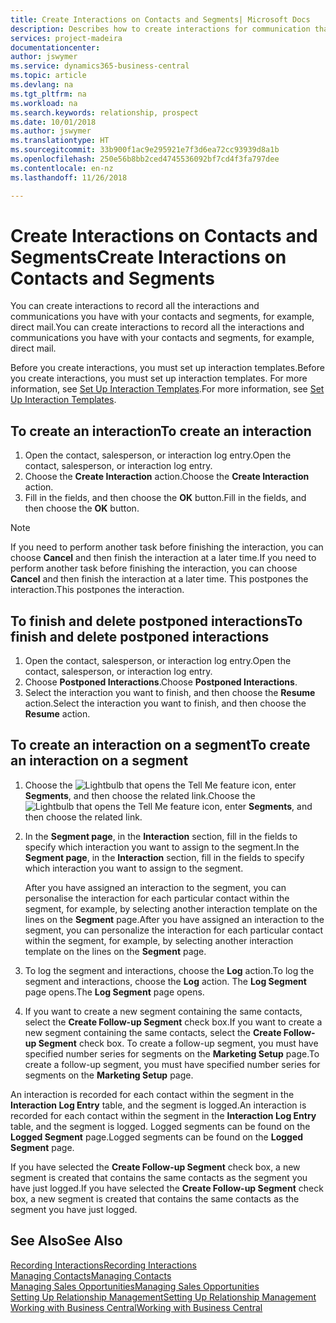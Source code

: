 ```yaml
---
title: Create Interactions on Contacts and Segments| Microsoft Docs
description: Describes how to create interactions for communication that you have with your contacts and segments in Business Central, for example, direct mail.
services: project-madeira
documentationcenter: 
author: jswymer
ms.service: dynamics365-business-central
ms.topic: article
ms.devlang: na
ms.tgt_pltfrm: na
ms.workload: na
ms.search.keywords: relationship, prospect
ms.date: 10/01/2018
ms.author: jswymer
ms.translationtype: HT
ms.sourcegitcommit: 33b900f1ac9e295921e7f3d6ea72cc93939d8a1b
ms.openlocfilehash: 250e56b8bb2ced4745536092bf7cd4f3fa797dee
ms.contentlocale: en-nz
ms.lasthandoff: 11/26/2018

---
```

# <a name="create-interactions-on-contacts-and-segments"></a><span data-ttu-id="c3804-103">Create Interactions on Contacts and Segments</span><span class="sxs-lookup"><span data-stu-id="c3804-103">Create Interactions on Contacts and Segments</span></span>
<span data-ttu-id="c3804-104">You can create interactions to record all the interactions and communications you have with your contacts and segments, for example, direct mail.</span><span class="sxs-lookup"><span data-stu-id="c3804-104">You can create interactions to record all the interactions and communications you have with your contacts and segments, for example, direct mail.</span></span>

<span data-ttu-id="c3804-105">Before you create interactions, you must set up interaction templates.</span><span class="sxs-lookup"><span data-stu-id="c3804-105">Before you create interactions, you must set up interaction templates.</span></span> <span data-ttu-id="c3804-106">For more information, see  [Set Up Interaction Templates](marketing-interactions.md).</span><span class="sxs-lookup"><span data-stu-id="c3804-106">For more information, see  [Set Up Interaction Templates](marketing-interactions.md).</span></span>

## <a name="to-create-an-interaction"></a><span data-ttu-id="c3804-107">To create an interaction</span><span class="sxs-lookup"><span data-stu-id="c3804-107">To create an interaction</span></span>
1. <span data-ttu-id="c3804-108">Open the contact, salesperson, or interaction log entry.</span><span class="sxs-lookup"><span data-stu-id="c3804-108">Open the contact, salesperson, or interaction log entry.</span></span>
2. <span data-ttu-id="c3804-109">Choose the **Create Interaction** action.</span><span class="sxs-lookup"><span data-stu-id="c3804-109">Choose the **Create Interaction** action.</span></span>
3. <span data-ttu-id="c3804-110">Fill in the fields, and then choose the **OK** button.</span><span class="sxs-lookup"><span data-stu-id="c3804-110">Fill in the fields, and then choose the **OK** button.</span></span>

> [!NOTE]  
>   <span data-ttu-id="c3804-111">If you need to perform another task before finishing the interaction, you can choose **Cancel** and then finish the interaction at a later time.</span><span class="sxs-lookup"><span data-stu-id="c3804-111">If you need to perform another task before finishing the interaction, you can choose **Cancel** and then finish the interaction at a later time.</span></span> <span data-ttu-id="c3804-112">This postpones the interaction.</span><span class="sxs-lookup"><span data-stu-id="c3804-112">This postpones the interaction.</span></span>

## <a name="to-finish-and-delete-postponed-interactions"></a><span data-ttu-id="c3804-113">To finish and delete postponed interactions</span><span class="sxs-lookup"><span data-stu-id="c3804-113">To finish and delete postponed interactions</span></span>
1. <span data-ttu-id="c3804-114">Open the contact, salesperson, or interaction log entry.</span><span class="sxs-lookup"><span data-stu-id="c3804-114">Open the contact, salesperson, or interaction log entry.</span></span>
2. <span data-ttu-id="c3804-115">Choose **Postponed Interactions**.</span><span class="sxs-lookup"><span data-stu-id="c3804-115">Choose **Postponed Interactions**.</span></span>
3. <span data-ttu-id="c3804-116">Select the interaction you want to finish, and then choose the **Resume** action.</span><span class="sxs-lookup"><span data-stu-id="c3804-116">Select the interaction you want to finish, and then choose the **Resume** action.</span></span>

## <a name="to-create-an-interaction-on-a-segment"></a><span data-ttu-id="c3804-117">To create an interaction on a segment</span><span class="sxs-lookup"><span data-stu-id="c3804-117">To create an interaction on a segment</span></span>
1. <span data-ttu-id="c3804-118">Choose the ![Lightbulb that opens the Tell Me feature](media/ui-search/search_small.png "Tell me what you want to do") icon, enter **Segments**, and then choose the related link.</span><span class="sxs-lookup"><span data-stu-id="c3804-118">Choose the ![Lightbulb that opens the Tell Me feature](media/ui-search/search_small.png "Tell me what you want to do") icon, enter **Segments**, and then choose the related link.</span></span>
2. <span data-ttu-id="c3804-119">In the **Segment page**, in the **Interaction** section, fill in the fields to specify which interaction you want to assign to the segment.</span><span class="sxs-lookup"><span data-stu-id="c3804-119">In the **Segment page**, in the **Interaction** section, fill in the fields to specify which interaction you want to assign to the segment.</span></span>

    <span data-ttu-id="c3804-120">After you have assigned an interaction to the segment, you can personalise the interaction for each particular contact within the segment, for example, by selecting another interaction template on the lines on the **Segment** page.</span><span class="sxs-lookup"><span data-stu-id="c3804-120">After you have assigned an interaction to the segment, you can personalize the interaction for each particular contact within the segment, for example, by selecting another interaction template on the lines on the **Segment** page.</span></span>  
3. <span data-ttu-id="c3804-121">To log the segment and interactions, choose the **Log** action.</span><span class="sxs-lookup"><span data-stu-id="c3804-121">To log the segment and interactions, choose the **Log** action.</span></span> <span data-ttu-id="c3804-122">The **Log Segment** page opens.</span><span class="sxs-lookup"><span data-stu-id="c3804-122">The **Log Segment** page opens.</span></span>
4. <span data-ttu-id="c3804-123">If you want to create a new segment containing the same contacts, select the **Create Follow-up Segment** check box.</span><span class="sxs-lookup"><span data-stu-id="c3804-123">If you want to create a new segment containing the same contacts, select the **Create Follow-up Segment** check box.</span></span> <span data-ttu-id="c3804-124">To create a follow-up segment, you must have specified number series for segments on the **Marketing Setup** page.</span><span class="sxs-lookup"><span data-stu-id="c3804-124">To create a follow-up segment, you must have specified number series for segments on the **Marketing Setup** page.</span></span>

<span data-ttu-id="c3804-125">An interaction is recorded for each contact within the segment in the **Interaction Log Entry** table, and the segment is logged.</span><span class="sxs-lookup"><span data-stu-id="c3804-125">An interaction is recorded for each contact within the segment in the **Interaction Log Entry** table, and the segment is logged.</span></span> <span data-ttu-id="c3804-126">Logged segments can be found on the **Logged Segment** page.</span><span class="sxs-lookup"><span data-stu-id="c3804-126">Logged segments can be found on the **Logged Segment** page.</span></span>

<span data-ttu-id="c3804-127">If you have selected the **Create Follow-up Segment** check box, a new segment is created that contains the same contacts as the segment you have just logged.</span><span class="sxs-lookup"><span data-stu-id="c3804-127">If you have selected the **Create Follow-up Segment** check box, a new segment is created that contains the same contacts as the segment you have just logged.</span></span>

## <a name="see-also"></a><span data-ttu-id="c3804-128">See Also</span><span class="sxs-lookup"><span data-stu-id="c3804-128">See Also</span></span>
[<span data-ttu-id="c3804-129">Recording Interactions</span><span class="sxs-lookup"><span data-stu-id="c3804-129">Recording Interactions</span></span>](marketing-interactions.md)  
[<span data-ttu-id="c3804-130">Managing Contacts</span><span class="sxs-lookup"><span data-stu-id="c3804-130">Managing Contacts</span></span>](marketing-contacts.md)  
[<span data-ttu-id="c3804-131">Managing Sales Opportunities</span><span class="sxs-lookup"><span data-stu-id="c3804-131">Managing Sales Opportunities</span></span>](marketing-manage-sales-opportunities.md)  
[<span data-ttu-id="c3804-132">Setting Up Relationship Management</span><span class="sxs-lookup"><span data-stu-id="c3804-132">Setting Up Relationship Management</span></span>](marketing-setup-marketing.md)  
[<span data-ttu-id="c3804-133">Working with Business Central</span><span class="sxs-lookup"><span data-stu-id="c3804-133">Working with Business Central</span></span>](ui-work-product.md)

